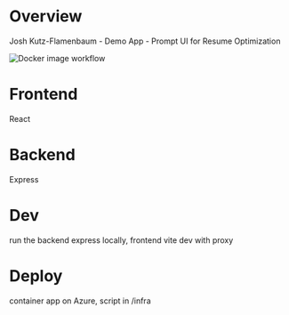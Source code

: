 # Overview
Josh Kutz-Flamenbaum - Demo App - Prompt UI for Resume Optimization

![Docker image workflow](https://github.com/jkutzfla/resumeapp/actions/workflows/docker-image.yml/badge.svg)



# Frontend
React

# Backend
Express

# Dev
run the backend express locally, frontend vite dev with proxy

# Deploy
container app on Azure, script in /infra



